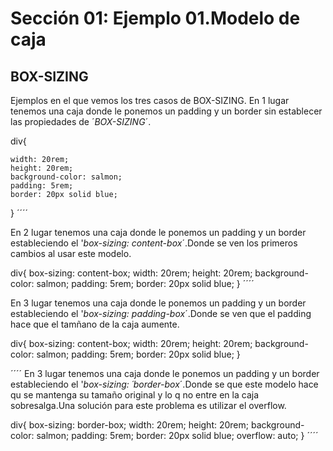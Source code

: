 # Sección 01: Ejemplo 01.Modelo de caja
## BOX-SIZING

Ejemplos en el que vemos los tres casos de BOX-SIZING.
En 1 lugar tenemos una caja donde le ponemos un padding y un border sin establecer las propiedades de ´*BOX-SIZING*´.

div{
 
    width: 20rem;
    height: 20rem;
    background-color: salmon;
    padding: 5rem;
    border: 20px solid blue;
}
´´´´

En 2 lugar tenemos una caja donde le ponemos un padding y un border estableciendo el  '*box-sizing: content-box*´.Donde se ven los primeros cambios al usar este modelo.

div{
    box-sizing: content-box;
    width: 20rem;
    height: 20rem;
    background-color: salmon;
    padding: 5rem;
    border: 20px solid blue;
}
´´´´

En 3 lugar tenemos una caja donde le ponemos un padding y un border estableciendo el  '*box-sizing: padding-box*´.Donde se ven que el padding hace que el tamñano de la caja aumente.

div{
    box-sizing: content-box;
    width: 20rem;
    height: 20rem;
    background-color: salmon;
    padding: 5rem;
    border: 20px solid blue;
}

´´´´
En 3 lugar tenemos una caja donde le ponemos un padding y un border estableciendo el  '*box-sizing: ´border-box*´.Donde se que este modelo hace qu se mantenga su tamaño original y lo q no entre en la caja sobresalga.Una solución para este problema es utilizar el overflow.

div{
    box-sizing: border-box;
    width: 20rem;
    height: 20rem;
    background-color: salmon;
    padding: 5rem;
    border: 20px solid blue;
    overflow: auto;
}
´´´´